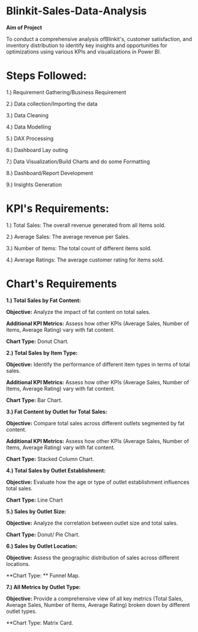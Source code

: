# Blinkit-Sales-Data-Analysis

**Aim of Project**

To conduct a comprehensive analysis ofBlinkit's, customer satisfaction, and inventory distribution to identify key insights and opportunities for optimizations using various KPIs and visualizations in Power BI.

# Steps Followed:

1.) Requirement Gathering/Business Requirement

2.) Data collection/Importing the data

3.) Data Cleaning 

4.) Data Modelling

5.) DAX Processing 

6.) Dashboard Lay outing

7.) Data Visualization/Build Charts and do some Formatting

8.) Dashboard/Report Development

9.) Insights Generation

# KPI's Requirements:

1.) Total Sales: The overall revenue generated from all Items sold.

2.) Average Sales: The average revenue per Sales.

3.) Number of Items: The total count of different items sold.

4.) Average Ratings: The average customer rating for items sold.

# Chart's Requirements

**1.) Total Sales by Fat Content:**

**Objective:** Analyze the impact of fat content on total sales.

**Additional KPI Metrics:** Assess how other KPIs (Average Sales, Number of items, Average Rating) vary with fat content.

**Chart Type:** Donut Chart.

**2.) Total Sales by Item Type:**

**Objective:** Identify the performance of different item types in terms of total sales.

**Additional KPI Metrics:** Assess how other KPIs (Average Sales, Number of Items, Average Rating) vary with fat content.

**Chart Type:** Bar Chart.

**3.) Fat Content by Outlet for Total Sales:**

**Objective:** Compare total sales across different outlets segmented by fat content.

**Additional KPI Metrics:** Assess how other KPIs (Average Sales, Number of Items, Average Rating) vary with fat content.

**Chart Type:** Stacked Column Chart.

**4.) Total Sales by Outlet Establishment:**

**Objective:** Evaluate how the age or type of outlet establishment influences total sales.

**Chart Type:** Line Chart

**5.) Sales by Outlet Size:**

**Objective:** Analyze the correlation between outlet size and total sales.

**Chart Type:** Donut/ Pie Chart.

**6.) Sales by Outlet Location:**

**Objective:** Assess the geographic distribution of sales across different locations.

**Chart Type: ** Funnel Map.

**7.) All Metrics by Outlet Type:**

**Objective:** Provide a comprehensive view of all key metrics (Total Sales, Average Sales, Number of Items, Average Rating) broken down by different outlet types.

**Chart Type: Matrix Card.


